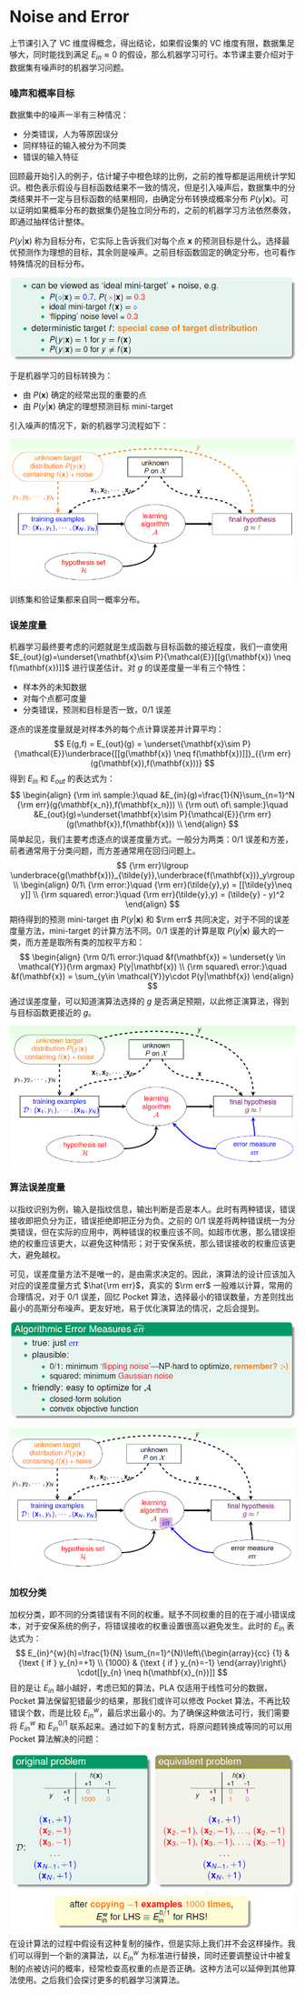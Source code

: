 # Noise and Error

上节课引入了 VC 维度得概念，得出结论，如果假设集的 VC 维度有限，数据集足够大，同时能找到满足 $E_{in}\approx 0$ 的假设，那么机器学习可行。本节课主要介绍对于数据集有噪声时的机器学习问题。

### 噪声和概率目标

数据集中的噪声一半有三种情况：

- 分类错误，人为等原因误分
- 同样特征的输入被分为不同类
- 错误的输入特征

回顾最开始引入的例子，估计罐子中橙色球的比例，之前的推导都是运用统计学知识。橙色表示假设与目标函数结果不一致的情况，但是引入噪声后，数据集中的分类结果并不一定与目标函数的结果相同，由确定分布转换成概率分布 $P(y|\mathbf{x})$。可以证明如果概率分布的数据集仍是独立同分布的，之前的机器学习方法依然奏效，即通过抽样估计整体。

$P(y|\mathbf{x})$ 称为目标分布，它实际上告诉我们对每个点 $\mathbf{x}$ 的预测目标是什么。选择最优预测作为理想的目标，其余则是噪声。之前目标函数固定的确定分布，也可看作特殊情况的目标分布。

![image-20200202115731602](image-20200202115731602.png)

于是机器学习的目标转换为：

- 由 $P(\mathbf{x})$ 确定的经常出现的重要的点
- 由 $P(y|\mathbf{x})$ 确定的理想预测目标 mini-target

引入噪声的情况下，新的机器学习流程如下：

![image-20200202120314829](image-20200202120314829.png)

训练集和验证集都来自同一概率分布。 

### 误差度量

机器学习最终要考虑的问题就是生成函数与目标函数的接近程度，我们一直使用 $E_{out}(g)=\underset{\mathbf{x}\sim P}{\mathcal{E}}[[g(\mathbf{x}) \neq f(\mathbf{x})]]$ 进行误差估计。对 $g$ 的误差度量一半有三个特性：

- 样本外的未知数据
- 对每个点都可度量
- 分类错误，预测和目标是否一致，$0/1$ 误差

逐点的误差度量就是对样本外的每个点计算误差并计算平均：
$$
E(g,f) = E_{out}(g) = \underset{\mathbf{x}\sim P}{\mathcal{E}}\underbrace{[[g(\mathbf{x}) \neq f(\mathbf{x})]]}_{{\rm err}(g(\mathbf{x}),f(\mathbf{x}))}
$$
 得到 $E_{in}$ 和 $E_{out}$ 的表达式为：
$$
\begin{align}
{\rm in\ sample:}\quad &E_{in}(g)=\frac{1}{N}\sum_{n=1}^N {\rm err}(g(\mathbf{x_n}),f(\mathbf{x_n})) \\
{\rm out\ of\ sample:}\quad &E_{out}(g)=\underset{\mathbf{x}\sim P}{\mathcal{E}}{\rm err}(g(\mathbf{x}),f(\mathbf{x})) \\
\end{align}
$$
简单起见，我们主要考虑逐点的误差度量方式。一般分为两类：$0/1$ 误差和方差，前者通常用于分类问题，而方差通常用在回归问题上。
$$
{\rm err}\lgroup \underbrace{g(\mathbf{x})}_{\tilde{y}},\underbrace{f(\mathbf{x})}_y\rgroup \\
\begin{align}
0/1\ {\rm error:}\quad {\rm err}(\tilde{y},y) = [[\tilde{y}\neq y]] \\
{\rm squared\ error:}\quad {\rm err}(\tilde{y},y) = (\tilde{y} - y)^2
\end{align}
$$
期待得到的预测 mini-target 由 $P(y|\mathbf{x})$ 和 $\rm err$ 共同决定，对于不同的误差度量方法，mini-target 的计算方法不同。$0/1$ 误差的计算是取 $P(y|\mathbf{x})$ 最大的一类，而方差是取所有类的加权平方和：
$$
\begin{align}
{\rm 0/1\ error:}\quad &f(\mathbf{x}) = \underset{y \in \mathcal{Y}}{\rm argmax} P(y|\mathbf{x}) \\
{\rm squared\ error:}\quad &f(\mathbf{x}) = \sum_{y\in \mathcal{Y}}y\cdot P(y|\mathbf{x})
\end{align}
$$
通过误差度量，可以知道演算法选择的 $g$ 是否满足预期，以此修正演算法，得到与目标函数更接近的 $g$。

![image-20200202151741439](image-20200202151741439.png)

### 算法误差度量

以指纹识别为例，输入是指纹信息，输出判断是否是本人。此时有两种错误，错误接收即把负分为正，错误拒绝即把正分为负。之前的 $0/1$ 误差将两种错误统一为分类错误，但在实际的应用中，两种错误的权重应该不同。如超市优惠，那么错误拒绝的权重应该更大，以避免这种情形；对于安保系统，那么错误接收的权重应该更大，避免越权。

可见，误差度量方法不是唯一的，是由需求决定的。因此，演算法的设计应该加入对应的误差度量方式 $\hat{\rm err}$，真实的 $\rm err$ 一般难以计算，常用的合理情况，对于 $0/1$ 误差，回忆 Pocket 算法，选择最小的错误数量，方差则找出最小的高斯分布噪声。更友好地，易于优化演算法的情况，之后会提到。

![image-20200202155402888](image-20200202155402888.png)

![image-20200202155532309](image-20200202155532309.png)

### 加权分类

加权分类，即不同的分类错误有不同的权重。赋予不同权重的目的在于减小错误成本，对于安保系统的例子，将错误接收的权重设置很高以避免发生。此时的 $E_{in}$ 表达式为：
$$
E_{in}^{w}(h)=\frac{1}{N} \sum_{n=1}^{N}\left\{\begin{array}{cc}
{1} & {\text { if } y_{n}=+1} \\
{1000} & {\text { if } y_{n}=-1}
\end{array}\right\} \cdot[[y_{n} \neq h(\mathbf{x}_{n})]]
$$
目的是让 $E_{in}$ 越小越好，考虑已知的算法，PLA 仅适用于线性可分的数据，Pocket 算法保留犯错最少的结果，那我们或许可以修改 Pocket 算法，不再比较错误个数，而是比较 $E_{in}^w$，最后求出最小的。为了确保这种做法可行，我们需要将 $E_{in}^w$ 和 $E_{in}^{0/1}$ 联系起来。通过如下的复制方式，将原问题转换成等同的可以用 Pocket 算法解决的问题：

![image-20200202163212914](image-20200202163212914.png)      

在设计算法的过程中假设有这种复制的操作，但是实际上我们并不会这样操作。我们可以得到一个新的演算法，以 $E_{in}^w$ 为标准进行替换，同时还要调整设计中被复制的点被访问的概率，经常检查高权重的点是否正确。这种方法可以延伸到其他算法使用。之后我们会探讨更多的机器学习演算法。